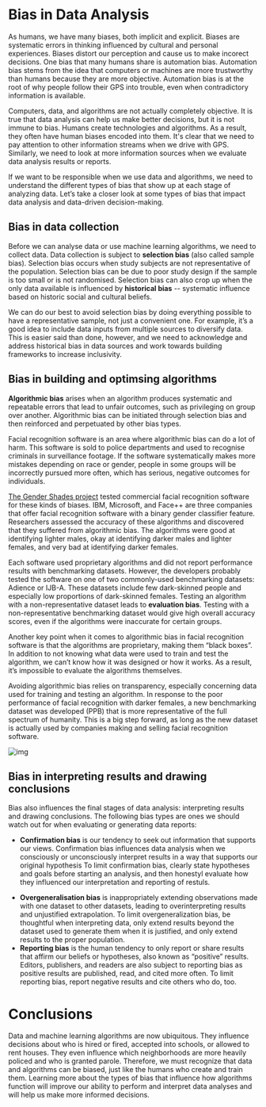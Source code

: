 # Bias in Data Analysis

As humans, we have many biases, both implicit and explicit. Biases are systematic errors in thinking influenced by cultural and personal experiences. Biases distort our perception and cause us to make incorect decisions. One bias that many humans share is automation bias. Automation bias stems from the idea that computers or machines are more trustworthy than humans because they are more objective. Automation bias is at the root of why people follow their GPS into trouble, even when contradictory information is available.

Computers, data, and algorithms are not actually completely objective. It is true that data analysis can help us make better decisions, but it is not immune to bias. Humans create technologies and algorithms. As a result, they often have human biases encoded into them. It's clear that we need to pay attention to other information streams when we drive with GPS. Similarly, we need to look at more information sources when we evaluate data analysis results or reports.

If we want to be responsible when we use data and algorithms, we need to understand the different types of bias that show up at each stage of analyzing data. Let’s take a closer look at some types of bias that impact data analysis and data-driven decision-making.

## Bias in data collection

Before we can analyse data or use machine learning algorithms, we need to collect data. Data collection is subject to **selection bias** (also called sample bias). Selection bias occurs when study subjects are not representative of the population. Selection bias can be due to poor study design if the sample is too small or is not randomised. Selection bias can also crop up when the only data available is influenced by **historical bias** -- systematic influence based on historic social and cultural beliefs.

We can do our best to avoid selection bias by doing everything possible to have a representative sample, not just a convenient one. For example, it’s a good idea to include data inputs from multiple sources to diversify data. This is easier said than done, however, and we need to acknowledge and address historical bias in data sources and work towards building frameworks to increase inclusivity.

## Bias in building and optimsing algorithms

**Algorithmic bias** arises when an algorithm produces systematic and repeatable errors that lead to unfair outcomes, such as privileging on group over another. Algorithmic bias can be initiated through selection bias and then reinforced and perpetuated by other bias types. 

Facial recognition software is an area where algorithmic bias can do a lot of harm. This software is sold to police departments and used to recognise criminals in surveillance footage. If the software systematically makes more mistakes depending on race or gender, people in some groups will be incorrectly pursued more often, which has serious, negative outcomes for individuals.

[The Gender Shades project](http://gendershades.org/index.html) tested commercial facial recognition software for these kinds of biases. IBM, Microsoft, and Face++ are three companies that offer facial recognition software with a binary gender classifier feature. Researchers assessed the accuracy of these algorithms and discovered that they suffered from algorithmic bias. The algorithms were good at identifying lighter males, okay at identifying darker males and lighter females, and very bad at identifying darker females.

Each software used proprietary algorithms and did not report performance results with benchmarking datasets. However, the developers probably tested the software on one of two commonly-used benchmarking datasets: Adience or IJB-A. These datasets include few dark-skinned people and especially low proportions of dark-skinned females. Testing an algorithm with a non-representative dataset leads to  **evaluation bias**. Testing with a non-representative benchmarking dataset would give high overall accuracy scores, even if the algorithms were inaccurate for certain groups.

Another key point when it comes to algorithmic bias in facial recognition software is that the algorithms are proprietary, making them “black boxes”. In addition to not knowing what data were used to train and test the algorithm, we can’t know how it was designed or how it works. As a result, it’s impossible to evaluate the algorithms themselves.

Avoiding algorithmic bias relies on transparency, especially concerning data used for training and testing an algorithm. In response to the poor performance of facial recognition with darker females, a new benchmarking dataset was developed (PPB) that is more representative of the full spectrum of humanity. This is a big step forward, as long as the new dataset is actually used by companies making and selling facial recognition software.

![img](../img/05.svg)

## Bias in interpreting results and drawing conclusions

Bias also influences the final stages of data analysis: interpreting results and drawing conclusions. The following bias types are ones we should watch out for when evaluating or generating data reports:

- **Confirmation bias** is our tendency to seek out information that supports our views. Confirmation bias influences data analysis when we consciously or unconsciously interpret results in a way that supports our original hypothesis  To limit confirmation bias, clearly state hypotheses and goals before starting an analysis, and then honestyl evaluate how they influenced our interpretation and reporting of restuls.

* **Overgeneralisation bias** is inappropriately extending observations made with one dataset to other datasets, leading to overinterpreting results and unjustified extrapolation. To limit overgeneralization bias, be thoughtful when interpreting data, only extend results beyond the dataset used to generate them when it is justified, and only extend results to the proper population.
* **Reporting bias** is the human tendency to only report or share results that affirm our beliefs or hypotheses, also known as “positive” results. Editors, publishers, and readers are also subject to reporting bias as positive results are published, read, and cited more often. To limit reporting bias, report negative results and cite others who do, too.

# Conclusions

Data and machine learning algorithms are now ubiquitous. They influence decisions about who is hired or fired, accepted into schools, or allowed to rent houses. They even influence which neighborhoods are more heavily policed and who is granted parole. Therefore, we must recognize that data and algorithms can be biased, just like the humans who create and train them. Learning more about the types of bias that influence how algorithms function will improve our ability to perform and interpret data analyses and will help us make more informed decisions.
